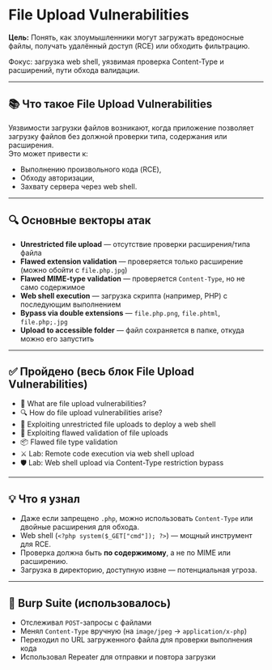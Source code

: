 # File Upload Vulnerabilities

**Цель:** Понять, как злоумышленники могут загружать вредоносные файлы, получать удалённый доступ (RCE) или обходить фильтрацию.

Фокус: загрузка web shell, уязвимая проверка Content-Type и расширений, пути обхода валидации.

---

## 📚 Что такое File Upload Vulnerabilities

Уязвимости загрузки файлов возникают, когда приложение позволяет загрузку файлов без должной проверки типа, содержания или расширения.  
Это может привести к:
- Выполнению произвольного кода (RCE),
- Обходу авторизации,
- Захвату сервера через web shell.

---

## 🔍 Основные векторы атак

- **Unrestricted file upload** — отсутствие проверки расширения/типа файла
- **Flawed extension validation** — проверяется только расширение (можно обойти с `file.php.jpg`)
- **Flawed MIME-type validation** — проверяется `Content-Type`, но не само содержимое
- **Web shell execution** — загрузка скрипта (например, PHP) с последующим выполнением
- **Bypass via double extensions** — `file.php.png`, `file.phtml`, `file.php;.jpg`
- **Upload to accessible folder** — файл сохраняется в папке, откуда можно его запустить

---

## ✅ Пройдено (весь блок File Upload Vulnerabilities)

- 📖 What are file upload vulnerabilities?
- 🔍 How do file upload vulnerabilities arise?
- 🐚 Exploiting unrestricted file uploads to deploy a web shell
- 🧪 Exploiting flawed validation of file uploads
- 📦 Flawed file type validation
- ⚔️ Lab: Remote code execution via web shell upload
- 🛡️ Lab: Web shell upload via Content-Type restriction bypass

---

## 💡 Что я узнал

- Даже если запрещено `.php`, можно использовать `Content-Type` или двойные расширения для обхода.
- Web shell (`<?php system($_GET["cmd"]); ?>`) — мощный инструмент для RCE.
- Проверка должна быть **по содержимому**, а не по MIME или расширению.
- Загрузка в директорию, доступную извне — потенциальная угроза.

---

## 🔧 Burp Suite (использовалось)

- Отслеживал `POST`-запросы с файлами
- Менял `Content-Type` вручную (на `image/jpeg` → `application/x-php`)
- Переходил по URL загруженного файла для проверки выполнения кода
- Использовал Repeater для отправки и повтора загрузки

